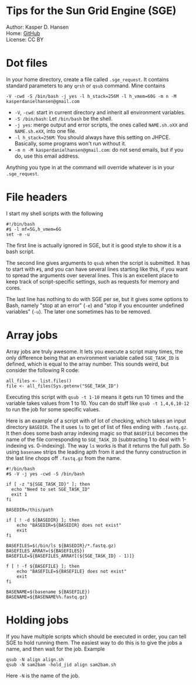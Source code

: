 # Tips for the Sun Grid Engine (SGE)

Author: Kasper D. Hansen  
Home: [GitHub](https://github.com/kasperdanielhansen/Tips_SGE)  
License: CC BY  

# Dot files

In your home directory, create a file called `.sge_request`.  It contains standard parameters to any `qrsh` or `qsub` command.  Mine contains

```{bash}
-V -cwd -S /bin/bash -j yes -l h_stack=256M -l h_vmem=60G -m n -M kasperdanielhansen@gmail.com
```

- `-V`, `-cwd`: start in current directory and inherit all environment variables.
- `-S /bin/bash`: Let `/bin/bash` be the shell.
- `-j yes`: merge output and error scripts, the ones called `NAME.sh.oXX` and `NAME.sh.eXX`, into one file.
- `-l h_stack=256M`: You should always have this setting on JHPCE.  Basically, some programs won't run without it.
- `-m n -M kasperdanielhansen@gmail.com`: do not send emails, but if you do, use this email address.

Anything you type in at the command will override whatever is in your `.sge_request`.

# File headers

I start my shell scripts with the following

```{bash}
#!/bin/bash
#$ -l mf=5G,h_vmem=6G
set -e -u
```

The first line is actually ignored in SGE, but it is good style to show it is a bash script.

The second line gives arguments to `qsub` when the script is submitted.  It has to start with `#$`, and you can have several lines starting like this, if you want to spread the arguments over several lines.  This is an excellent place to keep track of script-specific settings, such as requests for memory and cores.

The last line has nothing to do with SGE per se, but it gives some options to Bash, namely "stop at an error" (`-e`) and "stop if you encounter undefined variables" (`-u`).  The later one sometimes has to be removed.

# Array jobs

Array jobs are truly awesome.  It lets you execute a script many times, the only difference being that an environment variable called `SGE_TASK_ID` is defined, which is equal to the array number.  This sounds weird, but consider the following R code:

```{r}
all_files <- list.files()
file <- all_files(Sys.getenv("SGE_TASK_ID")
```

Executing this script with `qsub -t 1-10` means it gets run 10 times and the variable takes values from 1 to 10.  You can do stuff like `qsub -t 1,4,6,10-12` to run the job for some specific values.

Here is an example of a script with of lot of checking, which takes an input directory `BASEDIR`.  The it uses `ls` to get of list of files ending with `.fastq.gz`.  It then does some bash array indexing magic so that `BASEFILE` becomes the name of the file corresponding to `SGE_TASK_ID` (subtracting 1 to deal with 1-indexing vs. 0-indexing).  The way `ls` works is that it returns the full path.  So using `basename` strips the leading apth from it and the funny construction in the last line chops off `.fastq.gz` from the name.

```{bash}
#!/bin/bash
#$ -V -j yes -cwd -S /bin/bash

if [ -z "${SGE_TASK_ID}" ]; then
  echo "Need to set SGE_TASK_ID"
  exit 1
fi

BASEDIR=/this/path

if [ ! -d ${BASEDIR} ]; then
    echo "BASEDIR=${BASEDIR} does not exist"
    exit
fi

BASEFILES=$(/bin/ls ${BASEDIR}/*.fastq.gz)
BASEFILES_ARRAY=(${BASEFILES})
BASEFILE=${BASEFILES_ARRAY[(${SGE_TASK_ID} - 1)]}

f [ ! -f ${BASEFILE} ]; then
    echo "BASEFILE=${BASEFILE} does not exist"
    exit
fi

BASENAME=$(basename ${BASEFILE})
BASENAME=${BASENAME%%.fastq.gz}
```

# Holding jobs

If you have multiple scripts which should be executed in order, you can tell SGE to hold running them.  The easiest way to do this is to give the jobs a name, and then wait for the job.  Example 

```{bash}
qsub -N align align.sh
qsub -N sam2bam -hold_jid align sam2bam.sh
```

Here `-N` is the name of the job.


